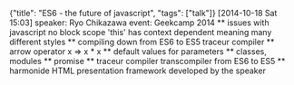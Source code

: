 {"title": "ES6 - the future of javascript", "tags": ["talk"]}
[2014-10-18 Sat 15:03]
speaker: Ryo Chikazawa
event: Geekcamp 2014
** issues with javascript
no block scope
'this' has context dependent meaning
many different styles
** compiling down from ES6 to ES5
traceur compiler
** arrow operator
x => x * x
** default values for parameters
** classes, modules
** promise
** traceur compiler
transcompiler from ES6 to ES5
** harmonide
HTML presentation framework developed by the speaker
